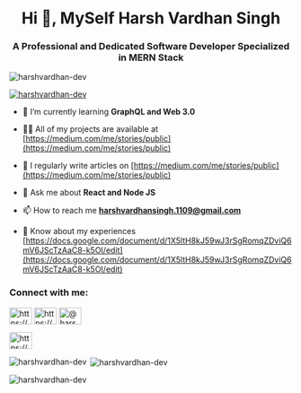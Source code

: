 <h1 align="center">Hi 👋, MySelf Harsh Vardhan Singh</h1>
<h3 align="center">A Professional and Dedicated Software Developer Specialized in MERN Stack</h3>

<p align="left"> <img src="https://komarev.com/ghpvc/?username=harshvardhan-dev&label=Profile%20views&color=0e75b6&style=flat" alt="harshvardhan-dev" /> </p>

<p align="left"> <a href="https://github.com/ryo-ma/github-profile-trophy"><img src="https://github-profile-trophy.vercel.app/?username=harshvardhan-dev" alt="harshvardhan-dev" /></a> </p>

- 🌱 I’m currently learning **GraphQL and Web 3.0**

- 👨‍💻 All of my projects are available at [https://medium.com/me/stories/public](https://medium.com/me/stories/public)

- 📝 I regularly write articles on [https://medium.com/me/stories/public](https://medium.com/me/stories/public)

- 💬 Ask me about **React and Node JS**

- 📫 How to reach me **harshvardhansingh.1109@gmail.com**

- 📄 Know about my experiences [https://docs.google.com/document/d/1X5ltH8kJ59wJ3rSgRomqZDviQ6mV6JScTzAaC8-k5OI/edit](https://docs.google.com/document/d/1X5ltH8kJ59wJ3rSgRomqZDviQ6mV6JScTzAaC8-k5OI/edit)

<h3 align="left">Connect with me:</h3>
<p align="left">
<a href="https://www.linkedin.com/in/harsh-vardhan-singh-b4a45119a/" target="blank"><img align="center" src="https://raw.githubusercontent.com/rahuldkjain/github-profile-readme-generator/master/src/images/icons/Social/linked-in-alt.svg" alt="https://www.linkedin.com/in/harsh-vardhan-singh-b4a45119a/" height="30" width="40" /></a>
<a href="https://codesandbox.com/https://codesandbox.io/dashboard/settings?workspace=9f2cfdfa-a1bb-470c-8bc5-a6da6454a0ba" target="blank"><img align="center" src="https://raw.githubusercontent.com/rahuldkjain/github-profile-readme-generator/master/src/images/icons/Social/codesandbox.svg" alt="https://codesandbox.io/dashboard/settings?workspace=9f2cfdfa-a1bb-470c-8bc5-a6da6454a0ba" height="30" width="40" /></a>
<a href="https://medium.com/@harshdotjs" target="blank"><img align="center" src="https://raw.githubusercontent.com/rahuldkjain/github-profile-readme-generator/master/src/images/icons/Social/medium.svg" alt="@harshdotjs" height="30" width="40" /></a>

<a href="https://auth.geeksforgeeks.org/user/https://auth.geeksforgeeks.org/user/egd5l9hcj8ew72bqdz5bl28zzt9anqjiekgt8juf/profile" target="blank"><img align="center" src="https://raw.githubusercontent.com/rahuldkjain/github-profile-readme-generator/master/src/images/icons/Social/geeks-for-geeks.svg" alt="https://auth.geeksforgeeks.org/user/egd5l9hcj8ew72bqdz5bl28zzt9anqjiekgt8juf/profile" height="30" width="40" /></a>
</p>



<p><img align="left" src="https://github-readme-stats.vercel.app/api/top-langs?username=harshvardhan-dev&show_icons=true&locale=en&layout=compact" alt="harshvardhan-dev" /></p>

<p>&nbsp;<img align="center" src="https://github-readme-stats.vercel.app/api?username=harshvardhan-dev&show_icons=true&locale=en" alt="harshvardhan-dev" /></p>

<p><img align="center" src="https://github-readme-streak-stats.herokuapp.com/?user=harshvardhan-dev&" alt="harshvardhan-dev" /></p>

